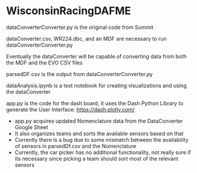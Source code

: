 # WisconsinRacingDAFME

dataConverterConverter.py is the original code from Summit

dataConverter.csv, WR224.dbc, and an MDF are necessary to run dataConverterConverter.py

Eventually the dataConverter will be capable of converting data from both the MDF and the EVO CSV files

parsedDF.csv is the output from dataConverterConverter.py

dataAnalysis.ipynb is a test notebook for creating visualizations and using the dataConverter

app.py is the code for the dash board, it uses the Dash Python Library to generate the User Interface: https://dash.plotly.com/

- app.py acquires updated Nomenclature data from the DataConverter Google Sheet
- It also organizes teams and sorts the available sensors based on that
- Currently there is a bug due to some mismatch between the availability of sensors in parsedDf.csv and the Nomenclature   
- Currently, the car picker has no additional functionality, not really sure if its necessary since picking a team should sort most of the relevant sensors